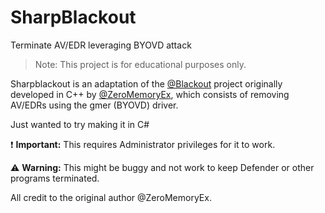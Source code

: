 # SharpBlackout
 Terminate AV/EDR leveraging BYOVD attack


> Note: This project is for educational purposes only.

Sharpblackout is an adaptation of the [@Blackout](https://github.com/ZeroMemoryEx/Blackout) project originally developed in C++ by [@ZeroMemoryEx](https://github.com/ZeroMemoryEx/Blackout), which consists of removing AV/EDRs using the gmer (BYOVD) driver.

Just wanted to try making it in C#

❗️ **Important:** This requires Administrator privileges for it to work.

⚠️ **Warning:** This might be buggy and not work to keep Defender or other programs terminated.

All credit to the original author @ZeroMemoryEx.